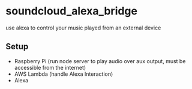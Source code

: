 # soundcloud_alexa_bridge
use alexa to control your music played from an external device 

## Setup

- Raspberry Pi (run node server to play audio over aux output, must be accessible from the internet)
- AWS Lambda (handle Alexa Interaction)
- Alexa 


